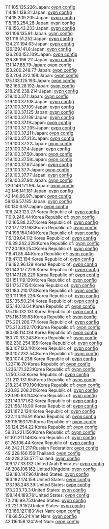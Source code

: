 111.105.135.226:Japan: [ovpn config](vpn/111_105_135_226.ovpn)  
114.181.139.31:Japan: [ovpn config](vpn/114_181_139_31.ovpn)  
114.18.209.205:Japan: [ovpn config](vpn/114_18_209_205.ovpn)  
115.163.254.28:Japan: [ovpn config](vpn/115_163_254_28.ovpn)  
118.156.43.233:Japan: [ovpn config](vpn/118_156_43_233.ovpn)  
121.106.135.81:Japan: [ovpn config](vpn/121_106_135_81.ovpn)  
121.119.51.252:Japan: [ovpn config](vpn/121_119_51_252.ovpn)  
124.211.194.63:Japan: [ovpn config](vpn/124_211_194_63.ovpn)  
126.129.141.8:Japan: [ovpn config](vpn/126_129_141_8.ovpn)  
126.203.152.109:Japan: [ovpn config](vpn/126_203_152_109.ovpn)  
126.89.198.211:Japan: [ovpn config](vpn/126_89_198_211.ovpn)  
131.147.88.79:Japan: [ovpn config](vpn/131_147_88_79.ovpn)  
153.200.248.77:Japan: [ovpn config](vpn/153_200_248_77.ovpn)  
153.204.222.168:Japan: [ovpn config](vpn/153_204_222_168.ovpn)  
175.133.125.193:Japan: [ovpn config](vpn/175_133_125_193.ovpn)  
182.166.28.192:Japan: [ovpn config](vpn/182_166_28_192.ovpn)  
218.216.238.214:Japan: [ovpn config](vpn/218_216_238_214.ovpn)  
219.100.37.1:Japan: [ovpn config](vpn/219_100_37_1.ovpn)  
219.100.37.108:Japan: [ovpn config](vpn/219_100_37_108.ovpn)  
219.100.37.109:Japan: [ovpn config](vpn/219_100_37_109.ovpn)  
219.100.37.125:Japan: [ovpn config](vpn/219_100_37_125.ovpn)  
219.100.37.138:Japan: [ovpn config](vpn/219_100_37_138.ovpn)  
219.100.37.19:Japan: [ovpn config](vpn/219_100_37_19.ovpn)  
219.100.37.205:Japan: [ovpn config](vpn/219_100_37_205.ovpn)  
219.100.37.211:Japan: [ovpn config](vpn/219_100_37_211.ovpn)  
219.100.37.213:Japan: [ovpn config](vpn/219_100_37_213.ovpn)  
219.100.37.22:Japan: [ovpn config](vpn/219_100_37_22.ovpn)  
219.100.37.4:Japan: [ovpn config](vpn/219_100_37_4.ovpn)  
219.100.37.50:Japan: [ovpn config](vpn/219_100_37_50.ovpn)  
219.100.37.58:Japan: [ovpn config](vpn/219_100_37_58.ovpn)  
219.100.37.67:Japan: [ovpn config](vpn/219_100_37_67.ovpn)  
219.100.37.7:Japan: [ovpn config](vpn/219_100_37_7.ovpn)  
219.100.37.77:Japan: [ovpn config](vpn/219_100_37_77.ovpn)  
219.100.37.90:Japan: [ovpn config](vpn/219_100_37_90.ovpn)  
220.146.171.96:Japan: [ovpn config](vpn/220_146_171_96.ovpn)  
42.146.141.181:Japan: [ovpn config](vpn/42_146_141_181.ovpn)  
42.148.96.97:Japan: [ovpn config](vpn/42_148_96_97.ovpn)  
59.136.57.185:Japan: [ovpn config](vpn/59_136_57_185.ovpn)  
60.130.6.97:Japan: [ovpn config](vpn/60_130_6_97.ovpn)  
106.243.123.27:Korea Republic of: [ovpn config](vpn/106_243_123_27.ovpn)  
110.9.246.44:Korea Republic of: [ovpn config](vpn/110_9_246_44.ovpn)  
112.165.88.237:Korea Republic of: [ovpn config](vpn/112_165_88_237.ovpn)  
112.172.121.163:Korea Republic of: [ovpn config](vpn/112_172_121_163.ovpn)  
114.199.154.140:Korea Republic of: [ovpn config](vpn/114_199_154_140.ovpn)  
115.139.64.112:Korea Republic of: [ovpn config](vpn/115_139_64_112.ovpn)  
116.39.242.228:Korea Republic of: [ovpn config](vpn/116_39_242_228.ovpn)  
117.20.199.254:Korea Republic of: [ovpn config](vpn/117_20_199_254.ovpn)  
118.41.85.44:Korea Republic of: [ovpn config](vpn/118_41_85_44.ovpn)  
118.47.13.194:Korea Republic of: [ovpn config](vpn/118_47_13_194.ovpn)  
119.192.96.129:Korea Republic of: [ovpn config](vpn/119_192_96_129.ovpn)  
121.143.177.229:Korea Republic of: [ovpn config](vpn/121_143_177_229.ovpn)  
121.147.128.229:Korea Republic of: [ovpn config](vpn/121_147_128_229.ovpn)  
121.151.119.129:Korea Republic of: [ovpn config](vpn/121_151_119_129.ovpn)  
121.175.17.154:Korea Republic of: [ovpn config](vpn/121_175_17_154.ovpn)  
121.183.210.173:Korea Republic of: [ovpn config](vpn/121_183_210_173.ovpn)  
123.111.196.226:Korea Republic of: [ovpn config](vpn/123_111_196_226.ovpn)  
125.135.50.214:Korea Republic of: [ovpn config](vpn/125_135_50_214.ovpn)  
125.140.13.64:Korea Republic of: [ovpn config](vpn/125_140_13_64.ovpn)  
175.115.132.131:Korea Republic of: [ovpn config](vpn/175_115_132_131.ovpn)  
175.116.139.63:Korea Republic of: [ovpn config](vpn/175_116_139_63.ovpn)  
175.201.200.77:Korea Republic of: [ovpn config](vpn/175_201_200_77.ovpn)  
175.213.202.170:Korea Republic of: [ovpn config](vpn/175_213_202_170.ovpn)  
180.68.114.134:Korea Republic of: [ovpn config](vpn/180_68_114_134.ovpn)  
180.70.33.243:Korea Republic of: [ovpn config](vpn/180_70_33_243.ovpn)  
182.230.254.185:Korea Republic of: [ovpn config](vpn/182_230_254_185.ovpn)  
183.107.123.110:Korea Republic of: [ovpn config](vpn/183_107_123_110.ovpn)  
183.107.232.54:Korea Republic of: [ovpn config](vpn/183_107_232_54.ovpn)  
183.107.4.238:Korea Republic of: [ovpn config](vpn/183_107_4_238.ovpn)  
1.227.16.70:Korea Republic of: [ovpn config](vpn/1_227_16_70.ovpn)  
1.236.171.223:Korea Republic of: [ovpn config](vpn/1_236_171_223.ovpn)  
1.250.7.53:Korea Republic of: [ovpn config](vpn/1_250_7_53.ovpn)  
211.212.131.85:Korea Republic of: [ovpn config](vpn/211_212_131_85.ovpn)  
218.234.179.190:Korea Republic of: [ovpn config](vpn/218_234_179_190.ovpn)  
220.83.208.21:Korea Republic of: [ovpn config](vpn/220_83_208_21.ovpn)  
220.90.93.114:Korea Republic of: [ovpn config](vpn/220_90_93_114.ovpn)  
221.143.171.62:Korea Republic of: [ovpn config](vpn/221_143_171_62.ovpn)  
221.158.118.90:Korea Republic of: [ovpn config](vpn/221_158_118_90.ovpn)  
221.167.2.134:Korea Republic of: [ovpn config](vpn/221_167_2_134.ovpn)  
222.114.116.91:Korea Republic of: [ovpn config](vpn/222_114_116_91.ovpn)  
39.115.193.179:Korea Republic of: [ovpn config](vpn/39_115_193_179.ovpn)  
39.124.254.22:Korea Republic of: [ovpn config](vpn/39_124_254_22.ovpn)  
59.31.221.156:Korea Republic of: [ovpn config](vpn/59_31_221_156.ovpn)  
61.101.211.146:Korea Republic of: [ovpn config](vpn/61_101_211_146.ovpn)  
61.76.106.44:Korea Republic of: [ovpn config](vpn/61_76_106_44.ovpn)  
46.242.11.217:Russian Federation: [ovpn config](vpn/46_242_11_217.ovpn)  
49.228.160.156:Thailand: [ovpn config](vpn/49_228_160_156.ovpn)  
49.228.253.57:Thailand: [ovpn config](vpn/49_228_253_57.ovpn)  
109.177.33.132:United Arab Emirates: [ovpn config](vpn/109_177_33_132.ovpn)  
46.208.106.162:United Kingdom: [ovpn config](vpn/46_208_106_162.ovpn)  
139.180.147.96:United States: [ovpn config](vpn/139_180_147_96.ovpn)  
163.182.174.159:United States: [ovpn config](vpn/163_182_174_159.ovpn)  
173.198.248.39:United States: [ovpn config](vpn/173_198_248_39.ovpn)  
173.233.73.3:United States: [ovpn config](vpn/173_233_73_3.ovpn)  
198.144.189.76:United States: [ovpn config](vpn/198_144_189_76.ovpn)  
72.216.99.75:United States: [ovpn config](vpn/72_216_99_75.ovpn)  
73.221.9.152:United States: [ovpn config](vpn/73_221_9_152.ovpn)  
113.166.127.183:Viet Nam: [ovpn config](vpn/113_166_127_183.ovpn)  
118.68.56.24:Viet Nam: [ovpn config](vpn/118_68_56_24.ovpn)  
42.116.158.124:Viet Nam: [ovpn config](vpn/42_116_158_124.ovpn)  
